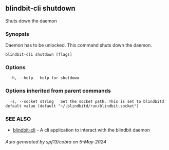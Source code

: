 ## blindbit-cli shutdown

Shuts down the daemon

### Synopsis

Daemon has to be unlocked. This command shuts down the daemon.

```
blindbit-cli shutdown [flags]
```

### Options

```
  -h, --help   help for shutdown
```

### Options inherited from parent commands

```
  -s, --socket string   Set the socket path. This is set to blindbitd default value (default "~/.blindbitd/run/blindbit.socket")
```

### SEE ALSO

* [blindbit-cli](blindbit-cli.md)	 - A cli application to interact with the blindbit daemon

###### Auto generated by spf13/cobra on 5-May-2024
